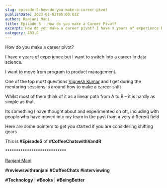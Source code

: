 ```yaml
---
slug: episode-5-how-do-you-make-a-career-pivot
publishDate: 2023-01-03T05:00:03Z
author: Ranjani Mani
title: Episode 5 : How do you make a Career Pivot? 
excerpt: How do you make a career pivot? I have x years of experience but I want to switch into a career in data science. I want to move from program to product management. One of the top most questions Vignesh Kumar and I get during the mentoring sessions is around how to make a career  ... 
category: 463,8
---
```


How do you make a career pivot?

I have x years of experience but I want to switch into a career in data science.

I want to move from program to product management.

One of the top most questions [Vignesh Kumar](https://www.linkedin.com/feed/#) and I get during the mentoring sessions is around how to make a career shift

Whilst most of them think of it as a linear path from A to B – it is hardly as simple as that.

Its something I have thought about and experimented on oft, including with people who have moved into my team in the past from a very different field

Here are some pointers to get you started if you are considering shifting gears

This is **#Episode5** of **#CoffeeChatswithVandR**

\*\*\*\*\*\*\*\*\*\*\*\*\*\*\*\*\*\*\*\*\*\*\*\*\*\*\*\*

[Ranjani Mani](https://www.linkedin.com/feed/#)

**#reviewswithranjani** **#CoffeeChats** **#interviewing**

**#Technology** | **#Books** | **#BeingBetter**